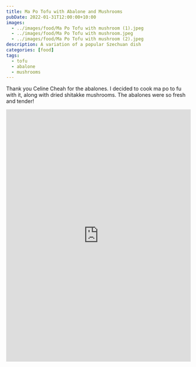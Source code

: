 ```yaml
---
title: Ma Po Tofu with Abalone and Mushrooms
pubDate: 2022-01-31T12:00:00+10:00
images:
  - ../images/food/Ma Po Tofu with mushroom (1).jpeg
  - ../images/food/Ma Po Tofu with mushroom.jpeg
  - ../images/food/Ma Po Tofu with mushroom (2).jpeg
description: A variation of a popular Szechuan dish
categories: [food]
tags:
  - tofu
  - abalone
  - mushrooms
---
```


Thank you Celine Cheah for the abalones. I decided to cook ma po to fu with it, along with dried shitakke mushrooms. The abalones were so fresh and tender!

<iframe src="https://www.facebook.com/plugins/post.php?href=https%3A%2F%2Fwww.facebook.com%2Fchris1.tham%2Fposts%2Fpfbid0Poa4SLobTCRvUR38eUAoDjuHWYiTqSu7HdtBCmhT3w1hSmQDajoxAiom31Niqd8ol&show_text=true&width=500" width="500" height="684" style="border:none;overflow:hidden" scrolling="no" frameborder="0" allowfullscreen="true" allow="autoplay; clipboard-write; encrypted-media; picture-in-picture; web-share"></iframe>
